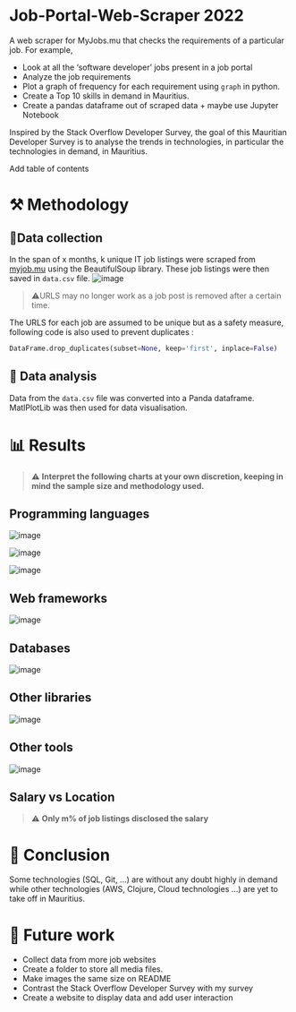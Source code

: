 # Job-Portal-Web-Scraper 2022
A web scraper for MyJobs.mu that checks the requirements of a particular job. For example, 
  - Look at all the ‘software developer’ jobs present in a job portal
  -  Analyze the job requirements 
  -  Plot a graph of frequency for each requirement using `graph` in python. 
  - Create a Top 10 skills in demand in Mauritius.
  - Create a pandas dataframe out of scraped data + maybe  use Jupyter Notebook

Inspired by the Stack Overflow Developer Survey, the goal of this Mauritian Developer Survey is to analyse the trends in technologies, in particular the technologies  in demand, in Mauritius.


Add table of contents
#  ⚒️ Methodology #

## 📝Data collection ##
In the span of x months, k unique IT job listings were scraped from [myjob.mu](https://www.myjob.mu/) using the BeautifulSoup library. These job listings were then saved in `data.csv` file.
![image](https://user-images.githubusercontent.com/65414576/167564657-213f37f0-bf25-4dbc-9ea0-21e39062e2bb.png)
> ⚠️URLS may no longer work as a job post is removed after a certain time. 

The URLS for each job are assumed to be unique but as a safety measure, following code is also used to prevent duplicates :
```python
DataFrame.drop_duplicates(subset=None, keep='first', inplace=False)
```

## 🔎 Data analysis ##
Data from the `data.csv` file was converted into a Panda dataframe. MatlPlotLib was then used for data visualisation.

# 📊 Results #
> ⚠️ **Interpret the following charts at your own discretion, keeping in mind the sample size and methodology used.**
> 
## Programming languages ## 
![image](https://user-images.githubusercontent.com/65414576/167571045-bccf3082-e958-4043-ac14-c3d4c5166c5f.png)

![image](https://user-images.githubusercontent.com/65414576/167336656-88849cb5-5529-494f-b495-a66a19e49bda.png)

![image](https://user-images.githubusercontent.com/65414576/167250513-31366d46-050b-40a8-ad3f-eadee5b45796.png)

## Web frameworks ##
![image](https://user-images.githubusercontent.com/65414576/167336522-59ef6c94-a46e-4dad-b8d9-e64e27f72d8c.png)

## Databases ##
![image](https://user-images.githubusercontent.com/65414576/167336593-e78bcf0d-8cb0-4745-8ca9-88069add29ba.png)

## Other libraries ##
![image](https://user-images.githubusercontent.com/65414576/167336578-879767b2-c77f-4df4-8589-db4cf9cafb96.png)

## Other tools ##
![image](https://user-images.githubusercontent.com/65414576/167336555-67b0ccff-e8e6-4e6c-af54-5f43b6916167.png)

## Salary vs Location ##
> ⚠️ **Only m% of job listings disclosed the salary**

# 🎊 Conclusion #
Some technologies (SQL, Git, ...) are without any doubt highly in demand while other technologies (AWS, Clojure, Cloud technologies ...) are yet to take off in Mauritius. 
# 🔮 Future work #
- Collect data from more job websites
- Create a folder to store all media files.
- Make images the same size on README
- Contrast the Stack Overflow Developer Survey with my survey
- Create a website to display data and add user interaction 
